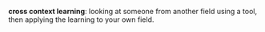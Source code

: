 **cross context learning**: looking at someone from another field using a tool, then applying the learning to your own field.  